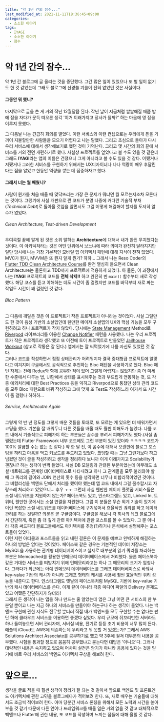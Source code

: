 ```yaml
---
title: "약 1년 간의 잠수..."
last_modified_at: 2021-11-11T18:36:45+09:00
categories:
  - 소소한 이야기
tags:
  - IYAGI
  - 소소한 이야기
  - 잠수
---
```


# 약 1년 간의 잠수...  
약 1년 간 블로그에 글 올리는 것을 중단했다. 그간 많은 일이 있었으나 또 별 일이 없기도 한 것 같았는데 그래도 블로그에 신경쓸 겨를이 전혀 없었던 것은 사실이다.  
#### 그동안 뭐 했니?  
마지막으로 글을 쓴 게 거의 작년 12월달쯤 된다. 작년 날이 지금처럼 쌀쌀해질 때쯤 밤에 잠을 자다가 문득 떠오른 생각 '이거 이래가지고 장사가 될까?' 하는 마음에 영 잠을 이루지 못했다.  

그 다음날 나는 긴급히 회의를 열었다. 이런 서비스와 이런 컨셉으로는 우리에게 돈을 기꺼이 지불할만한 사람들을 모으기 어렵다고 나는 말했다. 그리고 초심으로 돌아가 다시 우리 서비스에 대해서 생각해보기로 했던 것이 기억난다. 그리고 몇 시간의 회의 끝에 서비스를 거의 전면 개편하기로 했다. 사실상 프로젝트를 엎었다고 볼 수도 있을 것 같은데 그래도 **IYAGI**라는 앱의 이름은 건졌으니 그게 아니라고 볼 수도 있을 것 같다. 어쨌거나 저쨌거나 그러한 서비스를 구현하기 위해서는 UX디자이너나 나나 역량이 매우 후달린다는 점을 알았고 한동안 역량을 쌓는 데 집중하자고 했다.  
#### 그래서 너는 뭘 배웠니?

사람이 뭔가를 처음 배울 때 맞닥뜨리는 가장 큰 문제가 뭐냐면 뭘 모르는지조차 모른다는 것이다. 그랬기에 사실 개판으로 짠 코드가 분명 나중에 커다란 기술적 부채(_Technical Debt_)로 돌아올 것임을 알면서도 그걸 어떻게 해결해야 할지를 도저히 알 수가 없었다.

###### Clean Architecture, Test-driven Development
우여곡절 끝에 알게 된 것은 소위 말하는 **Architecture**에 대해서 내가 완전 무지했다는 것이다. 이 아키텍처라는 것은 어떤 단위에서 보느냐에 따라 의미가 완전히 달라지지만 일단 당시에 나는 가장 기본적인 모바일 앱 아키텍처 패턴에 대해 지식이 전혀 없었다. MVC가 뭔지, MVVM은 또 뭔지 알게 뭔가? 하하... 그래서 나는 Reso Coder의 [Flutter TDD Clean Architecture Course](https://resocoder.com/?s=+clean+architecture&tcb_sf_post_type%5B%5D=post&tcb_sf_post_type%5B%5D=page)를 완전 열심히 들으면서 Clean Architecture는 물론이고 TDD까지 프로젝트에 적용하게 되었다. 아 물론, 이 과정에서 나는 **IYAGI** 프로젝트의 코드를 **전체 삭제!!** 하고 완전히 빈 ```main()``` 함수부터 새로 작성했다. 해당 코스를 듣고 이해하는 데도 시간이 좀 걸렸지만 코드를 바닥부터 새로 짜는 작업도 시간이 꽤 걸렸던 것 같다.  
###### Bloc Pattern
그 다음에 깨달은 것은 이 프로젝트가 작은 프로젝트가 아니라는 것이었다. 사실 그럴만도 한 것이 음성 기반의 소셜앱인데 웬만한 메이저 소셜앱의 UX와 핵심 기능을 모두 구현하려고 하니 프로젝트가 작지 않았다. 당시에는 [State Management](https://flutter.dev/docs/development/data-and-backend/state-mgmt/intro) Method로 [Riverpod](https://pub.dev/packages/riverpod) 라이브러리를 이용한 [Change Notifier](https://api.flutter.dev/flutter/foundation/ChangeNotifier-class.html) 패턴을 사용했다. 나는 우리 프로젝트가 작은 프로젝트라 생각했고 또 이전에 토이 프로젝트로 만들었던 [Jailhouse Workout](https://play.google.com/store/apps/details?id=com.crimsonfoot.jailhouseworkout) (참고로 작동은 잘 된다.) 앱에서는 잘 써먹었기에 나름 자신도 있었던 것 같다.  
그러나 코드를 작성하면서 점점 상태관리가 어려워지자 결국 중대형급 프로젝트에 알맞다고 여겨지며 구글에서도 공식적으로 추천하는 Bloc 패턴을 사용하기로 했다. Bloc 패턴 자체는 전에 Redux와 함께 공부한 적이 있어 그렇게 어렵지는 않았지만 좀 더 미세한 수준에서 다루는 법, UI단에서 상태를 표시해주는 것과 부드럽게 연동하는 것, 또 각종 예외처리에 대한 Best Practices 등을 익히고 Riverpod으로 퉁쳤던 상태 관리 코드를 모두 Bloc 패턴으로 바꿔 작성하고 그에 맞게 또 Test도 작성하느라 여기서 또 시간이 좀 걸렸다 하하하...
###### Service, Architecutre Again
그렇게 약 반 년 정도를 그렇게 배운 것들을 토대로, 또 모르는 게 있으면 더 배워가면서 코딩을 했다. 기본을 잘 배워두니 다른 것들을 배울 때도 훨씬 이해도가 높았다. 나름 코드 내에서 기술적으로 피해가야 하는 부분들은 꼼수를 부려서 피해가기도 했다.(사실 좀 찔렸는데 Flutter Framework 내부 코드에도 그런 부분이 있긴 있더라 ㅋㅋㅋㅋ 코드가 100% 깔끔할 수는 없는 것 같다.) 약 한 달 전, 이 꼼수에 대해서 오랜만에 블로그 포스팅을 하려고 마음을 먹고 키보드를 두드리고 있었다. 코딩할 때는 그냥 그런가보다 하고 넘겼던 것이 글을 작성하려고 생각을 정리하다 보니까 이게 이래가지고 Scalability가 괜찮나? 하는 생각이 번쩍 들었다. 사실 DB 모델링과 관련된 부분이었는데 아무래도 소셜 네트워크를 관계형 데이터베이스로 나타내려고 하니 그 관계들을 모두 불러와야 할 때 그 쿼리의 길이와 JOIN 연산의 횟수 등을 생각하면 너무나 비합리적이었던 것이다. 그 비합리성을 백엔드 단에서 처리를 했어야 했는데 앱 코드 내에서 그걸 꼼수랍시고 자랑스레 처리하고 있었으니... 후우 ㅜㅜ 그런데 사실 웬만한 메이저 플랫폼 서비스들은 소셜 네트워크를 지원하지 않는가? 페이스북도 있고, 인스타그램도 있고, Linked In, 트위터, 웬만한 곳에서는 소셜 연결을 지원한다. 그럼 이 분들은 무슨 외계 기술이 있기에 이런 복잡한 소셜 네트워크를 데이터베이스에 구겨넣어서 효율적인 쿼리를 하고 데이터 관리를 하는 것일까? 의문은 곧 구글링이다. 구글링을 해보니 각 회사의 테크 블로그에서 간단하게, 혹은 좀 더 깊게 관련 아키텍처에 관한 포스트를 볼 수 있었다. 그 뿐 아니라 각종 써드파티 블로그들에서도 아키텍처를 추정(?)하거나 분석해서 설명해주는 포스트들이 있었다.  
이런 저런 아티클과 포스트들을 읽고 내린 결론은 이 문제를 예쁘고 완벽하게 해결하는 하나의 방법은 없다는 것이었다. 페이스북 같은 경우는 기본적인 데이터 저장소는 MySQL을 사용하는 관계형 데이터베이스이고 실제로 대부분의 읽기 쿼리를 처리하는 부분은 Memcached를 활용한 인메모리 데이터베이스에서 처리했다. 물론 페이스북과 같은 거대한 서비스를 떠받치기 위해 인메모리라고는 하나 그 메모리의 크기가 엄청나다. 그러다가 최근에는 아예 인메모리 데이터베이스를 그래프 데이터베이스로 바꿔서 key-value 기반의 캐시가 아니라 그래프 형태의 캐시를 사용해 훨씬 효율적인 쿼리 성능을 내준다고 한다. 인스타그램도 옛날의 페이스북처럼 MySQL 기반에 key-value 기반의 캐시 데이터베이스를 쓴다. 이게 끝이 아니라 각종 미디어 파일의 Delivery 문제도 있고 어쨌든 간단하지가 않더라!  
그래서 든 생각이 나는 앱을 하나 만드는 줄 알았는데 앱은 그냥 어떤 큰 서비스의 한 부분일 뿐이고 나는 지금 하나의 서비스를 만들어야 하는구나 하는 생각이 들었다. 나는 백엔드 구현에 관한 지식도 전무할 뿐더러 직접 내가 백엔드를 모두 구현할 수는 없다는 판단 하에 클라우드 서비스를 이용하면 좋겠다 싶었다. 우리 규모에 쥐꼬리만한 서버라도 하나 들여놓으면 서버 관리자며, 서버실 비용, 전기료 등등 초기 비용이 너무 많이 든다. 애플의 iCloud도 AWS에 의존하는데 우리라고 뭐 못할 거 있겠는가? 그래서 AWS Solutions Architect Associate를 공부하기로 했고 약 3주에 걸쳐 대부분의 내용을 공부했다. 시험을 통과할 정도로 꼼꼼히 공부했냐고 묻는다면 대답은 '아니오'다. 그러나 대략적인 내용은 숙지하고 있으며 어차피 실전은 암기가 아니라 응용에 있다는 것을 믿기에 바로 우리 서비스의 백엔드 아키텍처 구상을 해보려 한다.

# 앞으로...
생각을 글로 적을 때 훨씬 생각이 정리가 잘 되는 것 같아서 앞으로 백엔드 및 프론트엔드 아키텍처에 관한 고민을 블로그에다가 적어보려 한다. 또, 새로 배우는 기술들에 대해서도 조금씩 적어보려 한다. 아마 당분간 서비스 론칭을 위해서 모든 노력과 시간을 쏟아부을 것 같기 때문에 다른 언어나 프레임워크를 배울 일은 거의 없을 것 같고 대체적으로 백엔드나 Flutter에 관한 내용, 또 코드를 작성하며 느끼는 점들에 대해 올릴 것 같다.